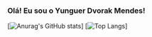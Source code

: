 ### Olá! Eu sou o Yunguer Dvorak Mendes!

[![Anurag's GitHub stats](https://github-readme-stats.vercel.app/api?username=yunguer)]
[![Top Langs](https://github-readme-stats.vercel.app/api/top-langs/?username=yunguer)]
